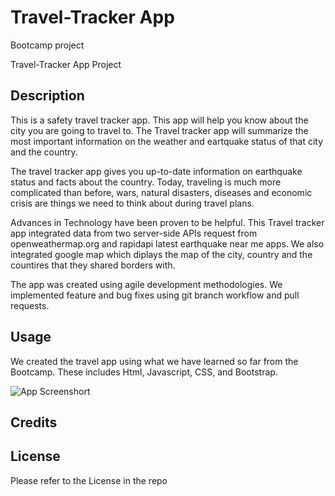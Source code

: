 # Travel-Tracker App
Bootcamp project

Travel-Tracker App Project


## Description

This is a safety travel tracker app. This app will help you know about the city you are going to travel to. The Travel tracker app will summarize the most important information on the weather and eartquake status of that city and the country.

The travel tracker app gives you up-to-date information on earthquake status and facts about the country. Today, traveling is much more complicated than before, wars, natural disasters, diseases and economic crisis are things we need to think about during travel plans.

Advances in Technology have been proven to be helpful. This Travel tracker app integrated data from two server-side APIs request from openweathermap.org and rapidapi latest earthquake near me apps. We also integrated google map which diplays the map of the city, country and the countires that they shared borders with.

The app was created using agile development methodologies. We implemented feature and bug fixes using git branch workflow and pull requests.



















## Usage

We created the travel app using what we have learned so far from the Bootcamp. These includes Html, Javascript, CSS, and Bootstrap.







![App Screenshort]()



## Credits




## License

Please refer to the License in the repo

